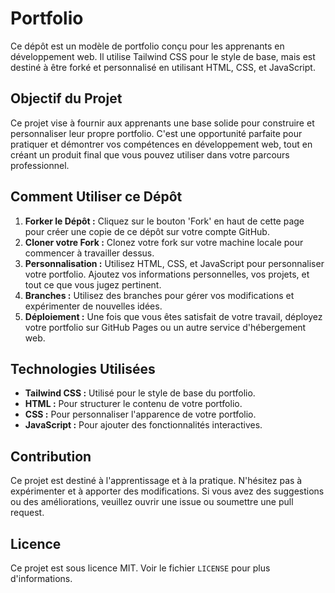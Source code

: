 # Portfolio

Ce dépôt est un modèle de portfolio conçu pour les apprenants en développement web. Il utilise Tailwind CSS pour le style de base, mais est destiné à être forké et personnalisé en utilisant HTML, CSS, et JavaScript.

## Objectif du Projet

Ce projet vise à fournir aux apprenants une base solide pour construire et personnaliser leur propre portfolio. C'est une opportunité parfaite pour pratiquer et démontrer vos compétences en développement web, tout en créant un produit final que vous pouvez utiliser dans votre parcours professionnel.

## Comment Utiliser ce Dépôt

1. **Forker le Dépôt :** Cliquez sur le bouton 'Fork' en haut de cette page pour créer une copie de ce dépôt sur votre compte GitHub.
2. **Cloner votre Fork :** Clonez votre fork sur votre machine locale pour commencer à travailler dessus.
3. **Personnalisation :** Utilisez HTML, CSS, et JavaScript pour personnaliser votre portfolio. Ajoutez vos informations personnelles, vos projets, et tout ce que vous jugez pertinent.
4. **Branches :** Utilisez des branches pour gérer vos modifications et expérimenter de nouvelles idées.
5. **Déploiement :** Une fois que vous êtes satisfait de votre travail, déployez votre portfolio sur GitHub Pages ou un autre service d'hébergement web.

## Technologies Utilisées

- **Tailwind CSS :** Utilisé pour le style de base du portfolio.
- **HTML :** Pour structurer le contenu de votre portfolio.
- **CSS :** Pour personnaliser l'apparence de votre portfolio.
- **JavaScript :** Pour ajouter des fonctionnalités interactives.

## Contribution

Ce projet est destiné à l'apprentissage et à la pratique. N'hésitez pas à expérimenter et à apporter des modifications. Si vous avez des suggestions ou des améliorations, veuillez ouvrir une issue ou soumettre une pull request.

## Licence

Ce projet est sous licence MIT. Voir le fichier `LICENSE` pour plus d'informations.
